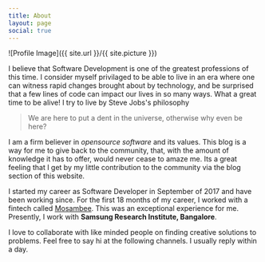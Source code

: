 ```yaml
---
title: About
layout: page
social: true
---
```

![Profile Image]({{ site.url }}/{{ site.picture }})

I believe that Software Development is one of the greatest professions of this time. I consider myself privilaged to be able to live in an era where one can witness rapid changes brought about by technology, and be surprised that a few lines of code can impact our lives in so many ways. What a great time to be alive! I try to live by Steve Jobs's philosophy

> We are here to put a dent in the universe, otherwise why even be here?

I am a firm believer in *opensource software* and its values. This blog is a way for me to give back to the community, that, with the amount of knowledge it has to offer, would never cease to amaze me. Its a great feeling that I get by my little contribution to the community via the blog section of this website.

I started my career as Software Developer in September of 2017 and have been working since. For the first 18 months of my career, I worked with a fintech called [Mosambee](http://home.mosambee.in/). This was an exceptional experience for me. Presently, I work with **Samsung Research Institute, Bangalore**.

I love to collaborate with like minded people on finding creative solutions to problems. Feel free to say hi at the following channels. I usually reply within a day.
